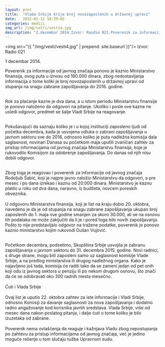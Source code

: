 ```yaml
---
layout: post
title:  "Vlada Srbije krije broj novozaposlenih u državnoj upravi"
date:   2015-02-12 18:39:02
categories: mediji
img_url: /img/vesti/vesti4.jpg
description: "2.decembar 2014.Izvor: Rasdio 021.Poverenik za informacije od javnog značaja ponovo je kaznio Ministarstvo finansija, ovog puta u iznosu od 180.000 dinara, zbog nedostavljanja informacija o tome koliki je broj novozaposlenih u državnoj upravi od stupanja na snagu zabrane zapošljavanja do 2016."
---
```

<img  src="{{ "/img/vesti/vesti4.jpg" | prepend: site.baseurl }}"/>
Izvor: Radio 021

1 decembar 2014. 

<div class="justify">
Poverenik za informacije od javnog značaja ponovo je kaznio Ministarstvo finansija, ovog puta u iznosu od 180.000 dinara, zbog nedostavljanja informacija o tome koliki je broj novozaposlenih u državnoj upravi od stupanja na snagu zabrane zapošljavanja do 2016. godine.<br/><br/>

Rok za plaćanje kazne je dva dana, a u istom periodu Ministarstvu finansije je ponovo naloženo da odgovori na pitanje. Ukoliko i posle ove kazne ne usledi odgovor, predmet se šalje Vladi Srbije na reagovanje.<br/><br/>

Pokušavajući da saznaju koliko je i u kojoj instituciji zaposleno ljudi od početka decembra, kada je usvojena odluka o zabrani zapošljavanja u javnom sektoru sve do 2016, odnosno koliko je puta nadležna komisija dala saglasnost, novinari Danasa su početkom maja uputili zvaničan zahtev za pristup informacijama od javnog značaja Ministarstvu finansija, koje je rukovodilo Komisijom za odobrenje zapošljavanja. Do danas od njih nisu dobili odgovor.<br/><br/>

Zbog toga je reagovao i poverenik za informacije od javnog značaja Rodoljub Šabić, koji je najpre javno naložio Ministarstvu da odgovori, a pre mesec i po dana izrekao i kaznu od 20.000 dinara. Ministarstvo je kaznu platilo u roku od dva dana, naravno, iz budžeta, novcem poreskih obveznika.
<br/><br/>
U odgovoru Ministarstva finansija, koji je list na kraju dobio 20. oktobra, navedeno je da je od stupanja na snagu zabrane zapošljavanja ukupan broj zaposlenih do 1. maja ove godine smanjen za skoro 30.000, ali se na osnovu tih podataka ne može zaključiti da li je i pored toga bilo novih zapošljavanja. Pošto to nije predstavljalo odgovor na tražene podatke, poverenik je ponovo kaznio ministarstvo kojim rukovodi Dušan Vujović.<br/><br/>

Početkom decembra, podsetimo, Skupština Srbije usvojila je zabranu zapošljavanja u javnom sektoru do 31. decembra 2015. godine. Novi radnici, s druge strane, mogu biti zaposleni samo uz saglasnost komisije Vlade Srbije, a na predlog ministarstva ili drugog nadležnog organa. Kako je najavljeno još tada, komisija će raditi tako da se zameni jedan od pet onih koji odu iz javnog sektora u penziju ili po nekom drugom osnovu, što znači da će se odobravati oko 300 radnih mesta mesečno.
<br/><br/>
Ćuti i Vlada Srbije
<br/><br/>
Ovaj list je uputio 22. oktobra zahtev za iste informacije i Vladi Srbije, odnosno Komisiji za davanje saglasnosti za nova zapošljavanja i dodatno radno angažovanje kod korisnika javnih sredstava. Vlada Srbije, više od mesec dana nakon poslatog pitanja, i dalje ćuti o tome koliko je bilo izuzetaka od zabrane.
<br/><br/>
Poverenik nema ovlašćenja da reaguje i kažnjava Vladu zbog nepostupanja po zahtevu za pristup informacijama od javnog značaja, već je jedino moguće rešenje u tom slučaju tužba Upravnom sudu.
</div>